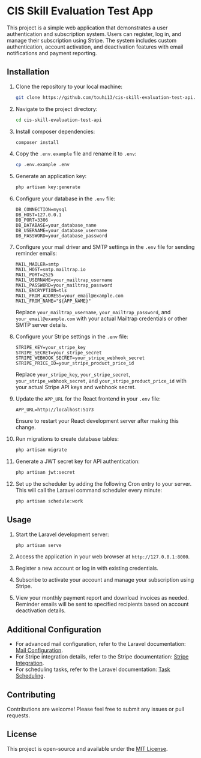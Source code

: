 # CIS Skill Evaluation Test App

This project is a simple web application that demonstrates a user authentication and subscription system. Users can register, log in, and manage their subscription using Stripe. The system includes custom authentication, account activation, and deactivation features with email notifications and payment reporting.

## Installation

1. Clone the repository to your local machine:

    ```bash
    git clone https://github.com/touhi13/cis-skill-evaluation-test-api.git
    ```

2. Navigate to the project directory:

    ```bash
    cd cis-skill-evaluation-test-api
    ```

3. Install composer dependencies:

    ```bash
    composer install
    ```

4. Copy the `.env.example` file and rename it to `.env`:

    ```bash
    cp .env.example .env
    ```

5. Generate an application key:

    ```bash
    php artisan key:generate
    ```

6. Configure your database in the `.env` file:

    ```env
    DB_CONNECTION=mysql
    DB_HOST=127.0.0.1
    DB_PORT=3306
    DB_DATABASE=your_database_name
    DB_USERNAME=your_database_username
    DB_PASSWORD=your_database_password
    ```

7. Configure your mail driver and SMTP settings in the `.env` file for sending reminder emails:

    ```env
    MAIL_MAILER=smtp
    MAIL_HOST=smtp.mailtrap.io
    MAIL_PORT=2525
    MAIL_USERNAME=your_mailtrap_username
    MAIL_PASSWORD=your_mailtrap_password
    MAIL_ENCRYPTION=tls
    MAIL_FROM_ADDRESS=your_email@example.com
    MAIL_FROM_NAME="${APP_NAME}"
    ```

    Replace `your_mailtrap_username`, `your_mailtrap_password`, and `your_email@example.com` with your actual Mailtrap credentials or other SMTP server details.

8. Configure your Stripe settings in the `.env` file:

    ```env
    STRIPE_KEY=your_stripe_key
    STRIPE_SECRET=your_stripe_secret
    STRIPE_WEBHOOK_SECRET=your_stripe_webhook_secret
    STRIPE_PRICE_ID=your_stripe_product_price_id
    ```

    Replace `your_stripe_key`, `your_stripe_secret`, `your_stripe_webhook_secret`, and `your_stripe_product_price_id` with your actual Stripe API keys and webhook secret.

9. Update the `APP_URL` for the React frontend in your `.env` file:

    ```env
    APP_URL=http://localhost:5173
    ```

    Ensure to restart your React development server after making this change.

10. Run migrations to create database tables:

    ```bash
    php artisan migrate
    ```

11. Generate a JWT secret key for API authentication:

    ```bash
    php artisan jwt:secret
    ```

12. Set up the scheduler by adding the following Cron entry to your server. This will call the Laravel command scheduler every minute:

    ```bash
    php artisan schedule:work
    ```

## Usage

1. Start the Laravel development server:

    ```bash
    php artisan serve
    ```

2. Access the application in your web browser at `http://127.0.0.1:8000`.

3. Register a new account or log in with existing credentials.

4. Subscribe to activate your account and manage your subscription using Stripe.

5. View your monthly payment report and download invoices as needed. Reminder emails will be sent to specified recipients based on account deactivation details.

## Additional Configuration

- For advanced mail configuration, refer to the Laravel documentation: [Mail Configuration](https://laravel.com/docs/mail).
- For Stripe integration details, refer to the Stripe documentation: [Stripe Integration](https://stripe.com/docs).
- For scheduling tasks, refer to the Laravel documentation: [Task Scheduling](https://laravel.com/docs/scheduling).

## Contributing

Contributions are welcome! Please feel free to submit any issues or pull requests.

## License

This project is open-source and available under the [MIT License](LICENSE).
